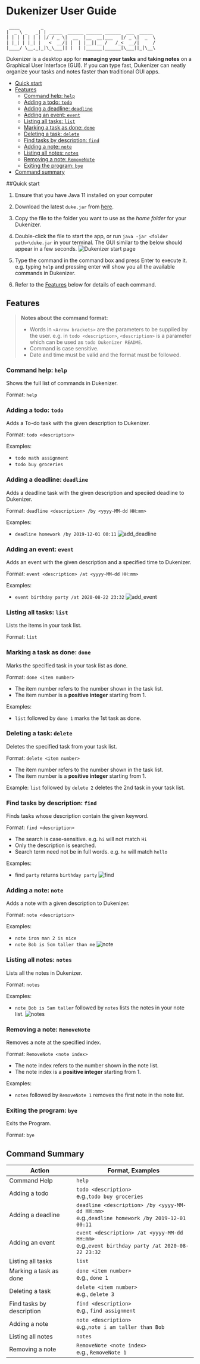 # Dukenizer User Guide
   ```
    ____        _                    
   |  _ \ _   _| | _____  ______ ______ ______  ___  _____
   | | | | | | | |/ / _ \|  __  |__  __|___   |/ _ \|  _  \
   | |_| | |_| |   <  __/| |  | |__||__ /   /_<  __/|     /
   |____/ \__,_|_|\_\___|| |  | |______|______|\___||_|\__\ 
   ```
Dukenizer is a desktop app for __managing your tasks__ and **taking notes** on a Graphical User Interface (GUI). If you 
can type fast, Dukenizer can neatly organize your tasks and notes faster than traditional GUI apps.

* [Quick start](#quick-start)
* [Features](#features)
    * [Command help: `help`](#command-help-help)
    * [Adding a todo: `todo`](#adding-a-todo-todo)
    * [Adding a deadline: `deadline`](#adding-a-deadline-deadline)
    * [Adding an event: `event`](#adding-an-event-event)
    * [Listing all tasks: `list`](#listing-all-tasks-list)
    * [Marking a task as done: `done`](#marking-a-task-as-done-done)
    * [Deleting a task: `delete`](#deleting-a-task-delete)
    * [Find tasks by description: `find`](#find-tasks-by-description-find)
    * [Adding a note: `note`](#adding-a-note-note)
    * [Listing all notes: `notes`](#listing-all-notes-notes)
    * [Removing a note: `RemoveNote`](#removing-a-note-removenote)
    * [Exiting the program: `bye`](#exiting-the-program-bye)
* [Command summary](#command-summary)

##Quick start 
1. Ensure that you have Java 11 installed on your computer

2. Download the latest `duke.jar` from [here]().

3. Copy the file to the folder you want to use as the _home folder_ for your Dukenizer.

4. Double-click the file to start the app, or run `java -jar <folder path>\duke.jar` in your terminal.
The GUI similar to the below should appear in a few seconds.
![Dukenizer start page](start_page.png)

5. Type the command in the command box and press Enter to execute it. 
e.g. typing `help` and pressing enter will show you all the available commands
in Dukenizer.

6. Refer to the [Features](#features) below for details of each command.

## Features 
> **Notes about the command format:**
> - Words in `<Arrow brackets>` are the parameters to be supplied by the user.
> e.g. in `todo <description>`, `<description>` is a parameter which can be used as `todo Dukenizer README`.
> - Command is case sensitive.
> - Date and time must be valid and the format must be followed.

### Command help: `help` 

Shows the full list of commands in Dukenizer.

Format: `help`


### Adding a todo: `todo`

Adds a To-do task with the given description to Dukenizer.

Format: `todo <description>`

Examples:
- `todo math assignment`
- `todo buy groceries`

### Adding a deadline: `deadline`

Adds a deadline task with the given description and speciied deadline to Dukenizer.

Format: `deadline <description> /by <yyyy-MM-dd HH:mm>`

Examples:
- `deadline homework /by 2019-12-01 00:11`
![add_deadline](add_deadline.PNG)

### Adding an event: `event`

Adds an event with the given description and a specified time to Dukenizer.

Format: `event <description> /at <yyyy-MM-dd HH:mm>`

Examples:
- `event birthday party /at 2020-08-22 23:32`
![add_event](add_event.PNG)

### Listing all tasks: `list`

Lists the items in your task list.

Format: `list`

### Marking a task as done: `done`

Marks the specified task in your task list as done.

Format: `done <item number>`
- The item number refers to the number shown in the task list.
- The item number is a __positive integer__ starting from 1.

Examples: 
- `list` followed by `done 1` marks the 1st task as done.
 

### Deleting a task: `delete`

Deletes the specified task from your task list.

Format: `delete <item number>`
- The item number refers to the number shown in the task list.
- The item number is a __positive integer__ starting from 1.

Example: `list` followed by `delete 2` deletes the 2nd task 
in your task list.

### Find tasks by description: `find`

Finds tasks whose description contain the given keyword.

Format: `find <description>`
- The search is case-sensitive. e.g. `hi` will not match `Hi`
- Only the description is searched.
- Search term need not be in full words. e.g. `he` will match `hello`

Examples:
- find `party` returns `birthday party`
![find](find.PNG)

### Adding a note: `note`

Adds a note with a given description to Dukenizer.

Format: `note <description>`

Examples:
- `note iron man 2 is nice`
- `note Bob is 5cm taller than me`
![note](note.PNG)

### Listing all notes: `notes`
Lists all the notes in Dukenizer.

Format: `notes`

Examples:
- `note Bob is 5am taller` followed by `notes` lists the
notes in your note list.
![notes](notes.PNG)

### Removing a note: `RemoveNote`

Removes a note at the specified index.

Format: `RemoveNote <note index>`
- The note index refers to the number shown in the note list.
- The note index is a __positive integer__ starting from 1.

Examples:
- `notes` followed by `RemoveNote 1` removes the first note in the
note list.

### Exiting the program: `bye`

Exits the Program.

Format: `bye`

## Command Summary

Action|Format, Examples
---------------------|----------------------------
Command Help|`help`
Adding a todo| `todo <description>` <br> e.g.,`todo buy groceries`
Adding a deadline|`deadline <description> /by <yyyy-MM-dd HH:mm>` <br> e.g.,`deadline homework /by 2019-12-01 00:11`
Adding an event| `event <description> /at <yyyy-MM-dd HH:mm>` <br> e.g.,`event birthday party /at 2020-08-22 23:32`
Listing all tasks|`list`
Marking a task as done|`done <item number>`<br> e.g., `done 1`
Deleting a task|`delete <item number>`<br> e.g., `delete 3`
Find tasks by description|`find <description>`<br> e.g., `find assignment`
Adding a note|`note <description>` <br> e.g.,`note i am taller than Bob`
Listing all notes|`notes`
Removing a note|`RemoveNote <note index>`<br> e.g., `RemoveNote 1`


